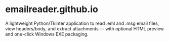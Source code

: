 # emailreader.github.io
A lightweight Python/Tkinter application to read .eml and .msg email files, view headers/body, and extract attachments — with optional HTML preview and one-click Windows EXE packaging.
